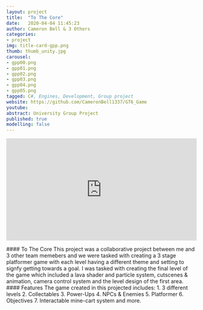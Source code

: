 ```yaml
---
layout: project
title:  "To The Core"
date:   2020-04-04 11:45:23
author: Cameron Bell & 3 Others
categories:
- project
img: title-card-gpp.png
thumb: thumb_unity.jpg
carousel:
- gpp00.png
- gpp01.png
- gpp02.png
- gpp03.png
- gpp04.png
- gpp05.png
tagged: C#, Engines, Development, Group project
website: https://github.com/CameronBell1337/GT6_Game
youtube: 
abstract: University Group Project
published: true
modelling: false
---
```

<iframe src="https://giphy.com/embed/NGv5qVwexi5j9jlbYG" width="100%" height="270" frameBorder="0" class="giphy-embed" allowFullScreen></iframe><p><a href="https://giphy.com/gifs/NGv5qVwexi5j9jlbYG"></a></p>
#### To The Core
This project was a collaborative project between me and 3 other team memebers and we were tasked with creating a 3 stage platformer game with each level having a different theme and setting to signfy getting towards a goal.
I was tasked with creating the final level of the game which included a lava shader and particle system, cutscenes & animation, camera control system and the level design of the first area.
#### Features
The game created in this projected includes:
1. 3 different levels
2. Collectables
3. Power-Ups
4. NPCs & Enemies 
5. Platformer
6. Objectives
7. Interactable mine-cart system 
and more.
